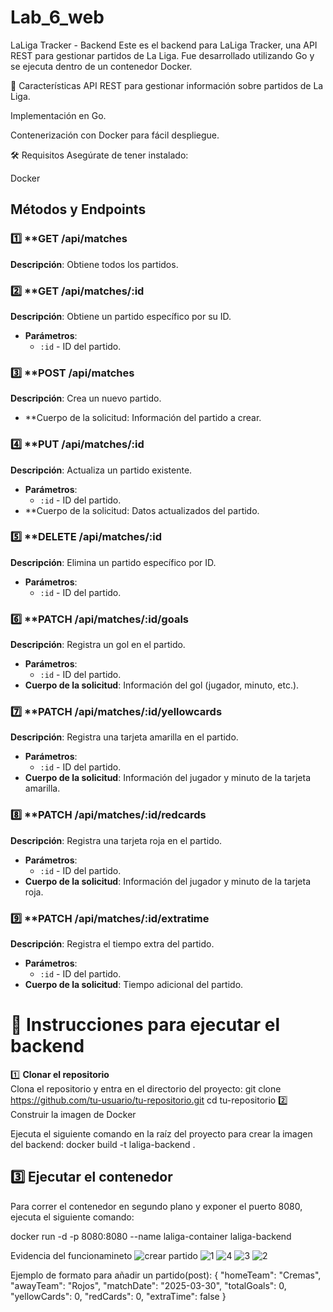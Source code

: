 # Lab_6_web
LaLiga Tracker - Backend
Este es el backend para LaLiga Tracker, una API REST para gestionar partidos de La Liga. Fue desarrollado utilizando Go y se ejecuta dentro de un contenedor Docker.

📌 Características
API REST para gestionar información sobre partidos de La Liga.

Implementación en Go.

Contenerización con Docker para fácil despliegue.

🛠️ Requisitos
Asegúrate de tener instalado:

Docker
## Métodos y Endpoints

### 1️⃣ **GET /api/matches
   **Descripción**: Obtiene todos los partidos.

### 2️⃣ **GET /api/matches/:id
   **Descripción**: Obtiene un partido específico por su ID.
   - **Parámetros**: 
     - `:id` - ID del partido.

### 3️⃣ **POST /api/matches
   **Descripción**: Crea un nuevo partido.
   - **Cuerpo de la solicitud: Información del partido a crear.

### 4️⃣ **PUT /api/matches/:id
   **Descripción**: Actualiza un partido existente.
   - **Parámetros**:
     - `:id` - ID del partido.
   - **Cuerpo de la solicitud: Datos actualizados del partido.

### 5️⃣ **DELETE /api/matches/:id
   **Descripción**: Elimina un partido específico por ID.
   - **Parámetros**:
     - `:id` - ID del partido.

### 6️⃣ **PATCH /api/matches/:id/goals
   **Descripción**: Registra un gol en el partido.
   - **Parámetros**:
     - `:id` - ID del partido.
   - **Cuerpo de la solicitud**: Información del gol (jugador, minuto, etc.).

### 7️⃣ **PATCH /api/matches/:id/yellowcards
   **Descripción**: Registra una tarjeta amarilla en el partido.
   - **Parámetros**:
     - `:id` - ID del partido.
   - **Cuerpo de la solicitud**: Información del jugador y minuto de la tarjeta amarilla.

### 8️⃣ **PATCH /api/matches/:id/redcards
   **Descripción**: Registra una tarjeta roja en el partido.
   - **Parámetros**:
     - `:id` - ID del partido.
   - **Cuerpo de la solicitud**: Información del jugador y minuto de la tarjeta roja.

### 9️⃣ **PATCH /api/matches/:id/extratime
   **Descripción**: Registra el tiempo extra del partido.
   - **Parámetros**:
     - `:id` - ID del partido.
   - **Cuerpo de la solicitud**: Tiempo adicional del partido.

# 🚀 Instrucciones para ejecutar el backend

1️⃣ **Clonar el repositorio**  
   Clona el repositorio y entra en el directorio del proyecto:
   git clone https://github.com/tu-usuario/tu-repositorio.git
   cd tu-repositorio
2️⃣ Construir la imagen de Docker

  Ejecuta el siguiente comando en la raíz del proyecto para crear la imagen del backend:
docker build -t laliga-backend .

## 3️⃣ Ejecutar el contenedor

Para correr el contenedor en segundo plano y exponer el puerto 8080, ejecuta el siguiente comando:

docker run -d -p 8080:8080 --name laliga-container laliga-backend
  

Evidencia del funcionamineto
![crear partido](https://github.com/user-attachments/assets/766cb4ff-93f0-4aff-8ba2-73ba5a72410a)
![1](https://github.com/user-attachments/assets/1310c7f9-cc5e-4438-890a-18d48d12c7cf)
![4](https://github.com/user-attachments/assets/feb2a678-1a9f-4904-98a1-935998cdca7d)
![3](https://github.com/user-attachments/assets/64036e20-544e-4fef-ad70-234977a0543d)
![2](https://github.com/user-attachments/assets/dc73cd88-9bf2-46a3-87eb-97edc3640361)

Ejemplo de formato para añadir un partido(post):
{
  "homeTeam": "Cremas",
  "awayTeam": "Rojos",
  "matchDate": "2025-03-30",
  "totalGoals": 0,
  "yellowCards": 0,
  "redCards": 0,
  "extraTime": false
}
 ```bash




